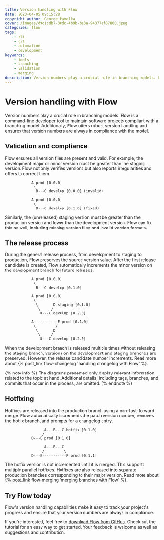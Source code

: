 ```yaml
---
title: Version handling with Flow
date: 2023-04-05 09:15:28
copyright_author: George Pavelka
cover: /images/d9c1cdb7-30dc-4b9b-be3a-94377ef87800.jpeg
categories: flow
tags:
    - cli
    - git
    - automation
    - development
keywords:
    - tools
    - branching
    - validation
    - merging
description: Version numbers play a crucial role in branching models. Flow is a command-line developer tool to maintain software projects compliant with a branching model. Additionally, Flow offers robust version handling and ensures that version numbers are always in compliance with the model.
---
```


# Version handling with Flow

Version numbers play a crucial role in branching models. Flow is a command-line developer tool to maintain software projects compliant with a branching model. Additionally, Flow offers robust version handling and ensures that version numbers are always in compliance with the model.

## Validation and compliance

Flow ensures all version files are present and valid. For example, the development major or minor version must be greater than the staging version. Flow not only verifies versions but also reports irregularities and offers to correct them.

``` plaintext Before
            A prod [0.0.0]
             \
              B---C develop [0.0.0] (invalid)
```

``` plaintext After
            A prod [0.0.0]
             \
              B---C develop [0.1.0] (fixed)
```

Similarly, the (unreleased) staging version must be greater than the production version and lower than the development version. Flow can fix this as well, including missing version files and invalid version formats.

## The release process

During the general release process, from development to staging to production, Flow preserves the source version value. After the first release candidate is created, Flow automatically increments the minor version on the development branch for future releases.

``` plaintext Initial
            A prod [0.0.0]
             \
              B---C develop [0.1.0]
```

``` plaintext Release develop
            A prod [0.0.0]
             \
              \       D staging [0.1.0]
               \     /
                B---C develop [0.2.0]
```

``` plaintext Release staging
            A-----------E prod [0.1.0]
             \         /
              \       D
               \     /
                B---C develop [0.2.0]
```

When the development branch is released multiple times without releasing the staging branch, versions on the development and staging branches are preserved. However, the release candidate number increments. Read more about {% post_link flow-changelog 'handling changelog with Flow' %}.

{% note info %}
The diagrams presented only display relevant information related to the topic at hand. Additional details, including tags, branches, and commits that occur in the process, are omitted.
{% endnote %}

## Hotfixing

Hotfixes are released into the production branch using a non-fast-forward merge. Flow automatically increments the patch version number, removes the hotfix branch, and prompts for a changelog entry.

``` plaintext Before
                  A---B---C hotfix [0.1.0]
                 /
            D---E prod [0.1.0]
```

``` plaintext After
                  A---B---C
                 /         \
            D---E-----------F prod [0.1.1]
```

The hotfix version is not incremented until it is merged. This supports multiple parallel hotfixes. Hotfixes are also released into separate production branches corresponding to their major version. Read more about {% post_link flow-merging 'merging branches with Flow' %}.

## Try Flow today

Flow's version handling capabilities make it easy to track your project's progress and ensure that your version numbers are always in compliance.

If you're interested, feel free to [download Flow from GitHub](https://github.com/internetguru/flow). Check out the tutorial for an easy way to get started. Your feedback is welcome as well as suggestions and contribution.
